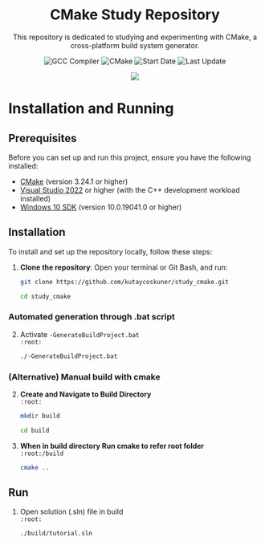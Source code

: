 <h1 align="center">
    CMake Study Repository
</h1>

<p align="center">
This repository is dedicated to studying and experimenting with CMake, a cross-platform build system generator.
</p>

<p align="center">
    <img alt="GCC Compiler" src="https://img.shields.io/badge/GCC-6.3.0-blue?logo=gcc&logoColor=white" />
    <img alt="CMake" src="https://img.shields.io/badge/CMake-3.24.1-blue?logo=cmake&logoColor=white" />
    <img alt="Start Date" src="https://img.shields.io/badge/project_start-02_Oct_2024-blue" />
    <img alt="Last Update" src="https://img.shields.io/github/last-commit/kutaycoskuner/study_cmake" />
</p>

<p align="center">
    <img src="https://kutaycoskuner.github.io/nuxt_content/dichotomies/player_sheet.png" />
    <br>
    <sub style="display:none"><i>test</i></sub>
</p>

# Installation and Running
## Prerequisites

Before you can set up and run this project, ensure you have the following installed:

- [CMake](https://cmake.org/download/) (version 3.24.1 or higher)
- [Visual Studio 2022](https://visualstudio.microsoft.com/vs/) or higher (with the C++ development workload installed)
- [Windows 10 SDK](https://developer.microsoft.com/en-us/windows/downloads/windows-10-sdk/) (version 10.0.19041.0 or higher)

## Installation

To install and set up the repository locally, follow these steps:

1. **Clone the repository**: Open your terminal or Git Bash, and run:
   ```bash
   git clone https://github.com/kutaycoskuner/study_cmake.git
   ```
   ```bash
   cd study_cmake
   ```

### Automated generation through .bat script
2. Activate `-GenerateBuildProject.bat`  
    `:root:`
    ```bash
    ./-GenerateBuildProject.bat
    ```

### (Alternative) Manual build with cmake  
2. **Create and Navigate to Build Directory**  
    `:root:`
    ```bash
    mkdir build
    ```
    ```bash
    cd build
    ```

3. **When in build directory Run cmake to refer root folder**  
    `:root:/build`
    ```bash
    cmake ..
    ```

## Run
1. Open solution (.sln) file in build  
    `:root:`
    ```
    ./build/tutorial.sln
    ```